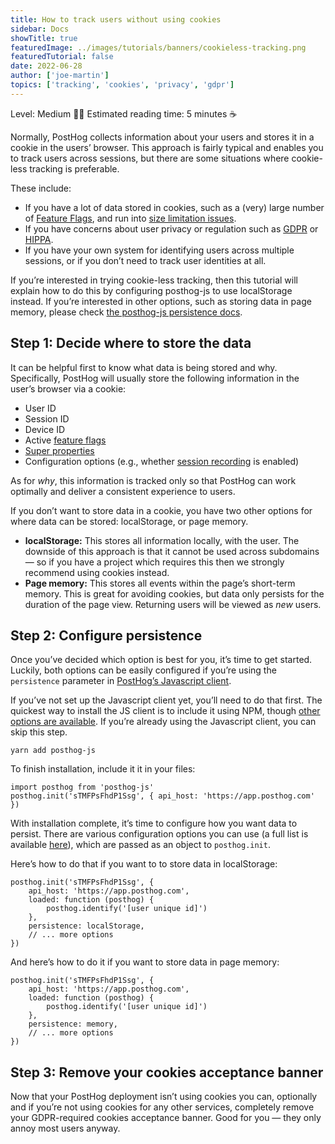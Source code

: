 ```yaml
---
title: How to track users without using cookies
sidebar: Docs
showTitle: true
featuredImage: ../images/tutorials/banners/cookieless-tracking.png
featuredTutorial: false
date: 2022-06-28
author: ['joe-martin']
topics: ['tracking', 'cookies', 'privacy', 'gdpr']
---
```


Level: Medium 🦔🦔
Estimated reading time: 5 minutes ☕️

Normally, PostHog collects information about your users and stores it in a cookie in the users’ browser. This approach is fairly typical and enables you to track users across sessions, but there are some situations where cookie-less tracking is preferable. 

These include:

- If you have a lot of data stored in cookies, such as a (very) large number of [Feature Flags](/docs/user-guides/feature-flags), and run into [size limitation issues](https://www.thoughtco.com/cookie-size-limit-3466810).
- If you have concerns about user privacy or regulation such as [GDPR](/docs/integrate/gdpr) or [HIPPA](/docs/privacy/hipaa-compliance).
- If you have your own system for identifying users across multiple sessions, or if you don’t need to track user identities at all.

If you’re interested in trying cookie-less tracking, then this tutorial will explain how to do this by configuring posthog-js to use localStorage instead. If you’re interested in other options, such as storing data in page memory, please check [the posthog-js persistence docs](/docs/integrate/client/js#persistence).

## Step 1: Decide where to store the data

It can be helpful first to know what data is being stored and why. Specifically, PostHog will usually store the following information in the user’s browser via a cookie:

- User ID
- Session ID
- Device ID 
- Active [feature flags](/docs/user-guides/feature-flags)
- [Super properties](/docs/integrate/client/js#super-properties)
- Configuration options (e.g., whether [session recording](/docs/user-guides/recordings) is enabled)

As for _why_, this information is tracked only so that PostHog can work optimally and deliver a consistent experience to users.

If you don’t want to store data in a cookie, you have two other options for where data can be stored: localStorage, or page memory. 

- **localStorage:** This stores all information locally, with the user. The downside of this approach is that it cannot be used across subdomains — so if you have a project which requires this then we strongly recommend using cookies instead. 
- **Page memory:** This stores all events within the page’s short-term memory. This is great for avoiding cookies, but data only persists for the duration of the page view. Returning users will be viewed as _new_ users. 

## Step 2: Configure persistence

Once you’ve decided which option is best for you, it’s time to get started. Luckily, both options can be easily configured if you’re using the `persistence` parameter in [PostHog’s Javascript client](/docs/integrate/client/js).

If you’ve not set up the Javascript client yet, you’ll need to do that first. The quickest way to install the JS client is to include it using NPM, though [other options are available](/docs/integrate/client/js#installation). If you’re already using the Javascript client, you can skip this step. 

```
yarn add posthog-js
```

To finish installation, include it it in your files:

```
import posthog from 'posthog-js'
posthog.init('sTMFPsFhdP1Ssg', { api_host: 'https://app.posthog.com' })
```

With installation complete, it’s time to configure how you want data to persist. There are various configuration options you can use (a full list is available [here](https://github.com/PostHog/posthog-js/blob/96fa9339b9c553a1c69ec5db9d282f31a65a1c25/src/posthog-core.js#L933)), which are passed as an object to `posthog.init`.

Here’s how to do that if you want to to store data in localStorage:

```
posthog.init('sTMFPsFhdP1Ssg', {
    api_host: 'https://app.posthog.com',
    loaded: function (posthog) {
        posthog.identify('[user unique id]')
    },
    persistence: localStorage,
    // ... more options
})
```

And here’s how to do it if you want to store data in page memory:

```
posthog.init('sTMFPsFhdP1Ssg', {
    api_host: 'https://app.posthog.com',
    loaded: function (posthog) {
        posthog.identify('[user unique id]')
    },
    persistence: memory,
    // ... more options
})
```

## Step 3: Remove your cookies acceptance banner

Now that your PostHog deployment isn’t using cookies you can, optionally and if you’re not using cookies for any other services, completely remove your GDPR-required cookies acceptance banner. Good for you — they only annoy most users anyway. 

